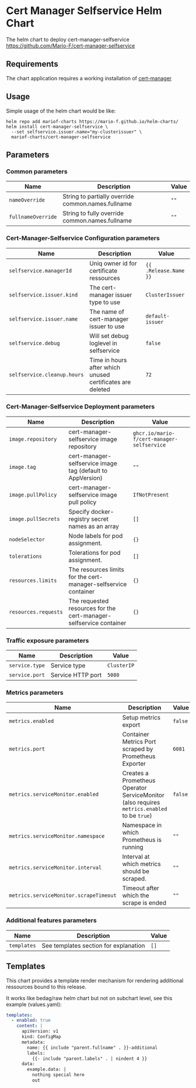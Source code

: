 # Cert Manager Selfservice Helm Chart

The helm chart to deploy cert-manager-selfservice <https://github.com/Mario-F/cert-manager-selfservice>

## Requirements

The chart application requires a working installation of [cert-manager](https://cert-manager.io/)

## Usage

Simple usage of the helm chart would be like:

```shell
helm repo add mariof-charts https://mario-f.github.io/helm-charts/
helm install cert-manager-selfservice \
  --set selfservice.issuer.name="my-clusterissuer" \
  mariof-charts/cert-manager-selfservice
```

## Parameters

### Common parameters

| Name               | Description                                        | Value |
| ------------------ | -------------------------------------------------- | ----- |
| `nameOverride`     | String to partially override common.names.fullname | `""`  |
| `fullnameOverride` | String to fully override common.names.fullname     | `""`  |


### Cert-Manager-Selfservice Configuration parameters

| Name                        | Description                                               | Value                 |
| --------------------------- | --------------------------------------------------------- | --------------------- |
| `selfservice.managerId`     | Uniq owner id for certificate ressources                  | `{{ .Release.Name }}` |
| `selfservice.issuer.kind`   | The cert-manager issuer type to use                       | `ClusterIssuer`       |
| `selfservice.issuer.name`   | The name of cert-manager issuer to use                    | `default-issuer`      |
| `selfservice.debug`         | Will set debug loglevel in selfservice                    | `false`               |
| `selfservice.cleanup.hours` | Time in hours after which unused certificates are deleted | `72`                  |


### Cert-Manager-Selfservice Deployment parameters

| Name                 | Description                                                        | Value                                      |
| -------------------- | ------------------------------------------------------------------ | ------------------------------------------ |
| `image.repository`   | cert-manager-selfservice image repository                          | `ghcr.io/mario-f/cert-manager-selfservice` |
| `image.tag`          | cert-manager-selfservice image tag (default to AppVersion)         | `""`                                       |
| `image.pullPolicy`   | cert-manager-selfservice image pull policy                         | `IfNotPresent`                             |
| `image.pullSecrets`  | Specify docker-registry secret names as an array                   | `[]`                                       |
| `nodeSelector`       | Node labels for pod assignment.                                    | `{}`                                       |
| `tolerations`        | Tolerations for pod assignment.                                    | `[]`                                       |
| `resources.limits`   | The resources limits for the cert-manager-selfservice container    | `{}`                                       |
| `resources.requests` | The requested resources for the cert-manager-selfservice container | `{}`                                       |


### Traffic exposure parameters

| Name           | Description       | Value       |
| -------------- | ----------------- | ----------- |
| `service.type` | Service type      | `ClusterIP` |
| `service.port` | Service HTTP port | `5080`      |


### Metrics parameters

| Name                                   | Description                                                                                 | Value   |
| -------------------------------------- | ------------------------------------------------------------------------------------------- | ------- |
| `metrics.enabled`                      | Setup metrics export                                                                        | `false` |
| `metrics.port`                         | Container Metrics Port scraped by Prometheus Exporter                                       | `6081`  |
| `metrics.serviceMonitor.enabled`       | Creates a Prometheus Operator ServiceMonitor (also requires `metrics.enabled` to be `true`) | `false` |
| `metrics.serviceMonitor.namespace`     | Namespace in which Prometheus is running                                                    | `""`    |
| `metrics.serviceMonitor.interval`      | Interval at which metrics should be scraped.                                                | `""`    |
| `metrics.serviceMonitor.scrapeTimeout` | Timeout after which the scrape is ended                                                     | `""`    |


### Additional features parameters

| Name        | Description                           | Value |
| ----------- | ------------------------------------- | ----- |
| `templates` | See templates section for explanation | `[]`  |


## Templates

This chart provides a template render mechanism for rendering additional ressources bound to this release.

It works like bedag/raw helm chart but not on subchart level, see this example (values.yaml):

```yaml
templates:
  - enabled: true
    content: |
      apiVersion: v1
      kind: ConfigMap
      metadata:
        name: {{ include "parent.fullname" . }}-additional
        labels:
          {{- include "parent.labels" . | nindent 4 }}
      data:
        example.data: |
          nothing special here
          out
```
